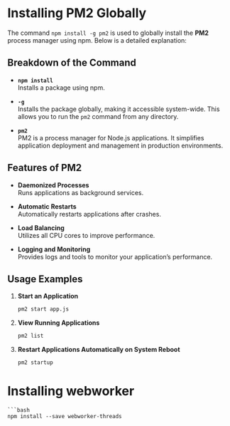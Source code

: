 # Installing PM2 Globally

The command `npm install -g pm2` is used to globally install the **PM2** process manager using npm. Below is a detailed explanation:

## Breakdown of the Command

- **`npm install`**  
  Installs a package using npm.

- **`-g`**  
  Installs the package globally, making it accessible system-wide. This allows you to run the `pm2` command from any directory.

- **`pm2`**  
  PM2 is a process manager for Node.js applications. It simplifies application deployment and management in production environments.

## Features of PM2

- **Daemonized Processes**  
  Runs applications as background services.

- **Automatic Restarts**  
  Automatically restarts applications after crashes.

- **Load Balancing**  
  Utilizes all CPU cores to improve performance.

- **Logging and Monitoring**  
  Provides logs and tools to monitor your application’s performance.

## Usage Examples

1. **Start an Application**  
   ```bash
   pm2 start app.js
2. **View Running Applications**
    ```bash
    pm2 list
3. **Restart Applications Automatically on System Reboot**
    ```bash
    pm2 startup


# Installing webworker
    ```bash
    npm install --save webworker-threads


